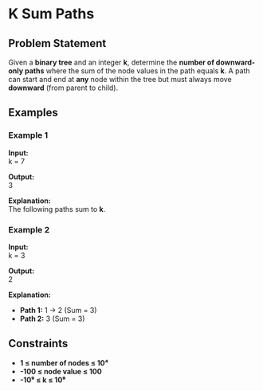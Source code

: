 # K Sum Paths

## Problem Statement  
Given a **binary tree** and an integer **k**, determine the **number of downward-only paths** where the sum of the node values in the path equals **k**. A path can start and end at **any** node within the tree but must always move **downward** (from parent to child).

## Examples  

### Example 1  
**Input:**  
k = 7

**Output:**  
3

**Explanation:**  
The following paths sum to **k**.

### Example 2  
**Input:**  
k = 3


**Output:**  
2


**Explanation:**  
- **Path 1:** 1 → 2 (Sum = 3)  
- **Path 2:** 3 (Sum = 3)  

## Constraints  
- **1 ≤ number of nodes ≤ 10⁴**  
- **-100 ≤ node value ≤ 100**  
- **-10⁹ ≤ k ≤ 10⁹**  
